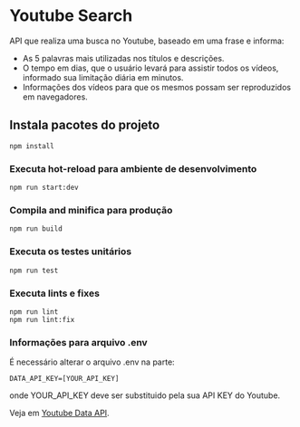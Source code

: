 # Youtube Search
API que realiza uma busca no Youtube, baseado em uma frase e informa:

- As 5 palavras mais utilizadas nos títulos e descrições.
- O tempo em dias, que o usuário levará para assistir todos os vídeos, informado sua limitação diária em minutos.
- Informações dos vídeos para que os mesmos possam ser reproduzidos em navegadores.

## Instala pacotes do projeto
```
npm install
```

### Executa hot-reload para ambiente de desenvolvimento
```
npm run start:dev
```

### Compila and minifica para produção
```
npm run build
```

### Executa os testes unitários
```
npm run test
```

### Executa lints e fixes
```
npm run lint
npm run lint:fix
```
### Informações para arquivo .env
É necessário alterar o arquivo .env na parte:
```
DATA_API_KEY=[YOUR_API_KEY]
````
onde YOUR_API_KEY deve ser substituido pela sua API KEY do Youtube.

Veja em [Youtube Data API](https://developers.google.com/youtube/v3).
